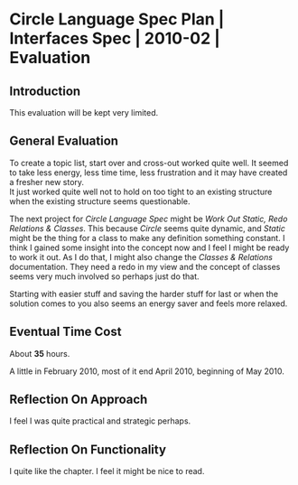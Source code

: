 ﻿Circle Language Spec Plan | Interfaces Spec | 2010-02 | Evaluation
==================================================================


Introduction
------------

This evaluation will be kept very limited.


General Evaluation
------------------

To create a topic list, start over and cross-out worked quite well. It seemed to take  less energy, less time time, less frustration and it may have created a fresher new story.  
It just worked quite well not to hold on too tight to an existing structure when the existing structure seems questionable.

The next project for *Circle Language Spec* might be *Work Out Static, Redo Relations & Classes*. This because *Circle* seems quite dynamic, and *Static* might be the thing for a class to make any definition something constant. I think I gained some insight into the concept now and I feel I might be ready to work it out. As I do that, I might also change the *Classes & Relations* documentation. They need a redo in my view and the concept of classes seems very much involved so perhaps just do that.

Starting with easier stuff and saving the harder stuff for last or when the solution comes to you also seems an energy saver and feels more relaxed.


Eventual Time Cost
------------------

About __35__ hours.

A little in February 2010, most of it end April 2010, beginning of May 2010.


Reflection On Approach
----------------------

I feel I was quite practical and strategic perhaps.


Reflection On Functionality
---------------------------

I quite like the chapter. I feel it might be nice to read.